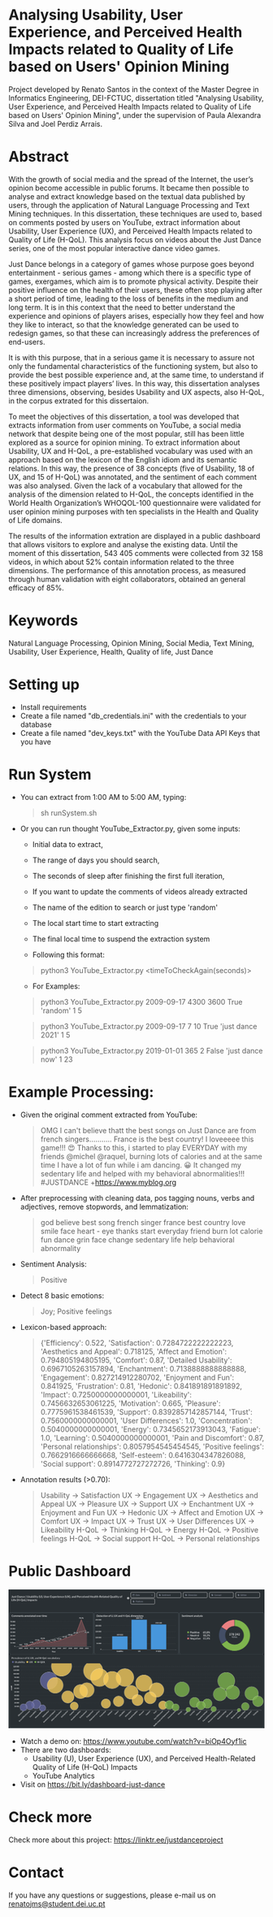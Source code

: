# Analysing Usability, User Experience, and Perceived Health Impacts related to Quality of Life based on Users' Opinion Mining
Project developed by Renato Santos in the context of the Master Degree in Informatics Engineering, DEI-FCTUC, dissertation titled "Analysing Usability, User Experience, and Perceived Health Impacts related to Quality of Life based on Users' Opinion Mining", under the supervision of Paula Alexandra Silva and Joel Perdiz Arrais.

# Abstract
With the growth of social media and the spread of the Internet, the user’s opinion become accessible in public forums. It became then possible to analyse and extract knowledge based on the textual data published by users, through the application of Natural Language Processing and Text Mining techniques. In this dissertation, these techniques are used to, based on comments posted by users on YouTube, extract information about Usability, User Experience (UX), and Perceived Health Impacts related to Quality of Life (H-QoL). This analysis focus on videos about the Just Dance series, one of the most popular interactive dance video games.

Just Dance belongs in a category of games whose purpose goes beyond entertainment - serious games - among which there is a specific type of games, exergames, which aim is to promote physical activity. Despite their positive influence on the health of their users, these often stop playing after a short period of time, leading to the loss of benefits in the medium and long term. It is in this context that the need to better understand the experience and opinions of players arises, especially how they feel and how they like to interact, so that the knowledge generated can be used to redesign games, so that these can increasingly address the preferences of end-users.

It is with this purpose, that in a serious game it is necessary to assure not only the fundamental characteristics of the functioning system, but also to provide the best possible experience and, at the same time, to understand if these positively impact players’ lives. In this way, this dissertation analyses three dimensions, observing, besides Usability and UX aspects, also H-QoL, in the corpus extrated for this dissertaion.

To meet the objectives of this dissertation, a tool was developed that extracts information from user comments on YouTube, a social media network that despite being one of the most popular, still has been little explored as a source for opinion mining. To extract information about Usability, UX and H-QoL, a pre-established vocabulary was used with an approach based on the lexicon of the English idiom and its semantic relations. In this way, the presence of 38 concepts (five of Usability, 18 of UX, and 15 of H-QoL) was annotated, and the sentiment of each comment was also analysed. Given the lack of a vocabulary that allowed for the analysis of the dimension related to H-QoL, the concepts identified in the World Health Organization’s WHOQOL-100 questionnaire were validated for user opinion mining purposes with ten specialists in the Health and Quality of Life domains.

The results of the information extration are displayed in a public dashboard that allows visitors to explore and analyse the existing data. Until the moment of this dissertation, 543 405 comments were collected from 32 158 videos, in which about 52% contain information related to the three dimensions. The performance of this annotation process, as measured through human validation with eight collaborators, obtained an general efficacy of 85%.

# Keywords
Natural Language Processing, Opinion Mining, Social Media, Text Mining, Usability, User Experience, Health, Quality of life, Just Dance


# Setting up

- Install requirements
- Create a file named "db_credentials.ini" with the credentials to your database
- Create a file named "dev_keys.txt" with the YouTube Data API Keys that you have

# Run System

- You can extract from 1:00 AM to 5:00 AM, typing:

	> sh runSystem.sh

- Or you can run thought YouTube_Extractor.py, given some inputs:
	- Initial data to extract,
	- The range of days you should search,
	- The seconds of sleep after finishing the first full iteration,
	- If you want to update the comments of videos already extracted
	- The name of the edition to search or just type 'random'
	- The local start time to start extracting
	- The final local time to suspend the extraction system


	- Following this format:

	> python3 YouTube_Extractor.py <Begin Date: YYYY-MM-DD> <Number of jump days> <timeToCheckAgain(seconds)> <check new comments> <search Game> <beginHour> <EndHour>

	- For Examples:

	> python3 YouTube_Extractor.py 2009-09-17 4300 3600 True 'random' 1 5

	> python3 YouTube_Extractor.py 2009-09-17 7 10 True 'just dance 2021' 1 5

	> python3 YouTube_Extractor.py 2019-01-01 365 2 False 'just dance now' 1 23

# Example Processing:
- Given the original comment extracted from YouTube: 
	> OMG I can't believe thatt the best songs on Just Dance are from french singers........... France is the best country! I loveeeee this game!!! 😍
Thanks to this,  	i started to play EVERYDAY with my friends @michel @raquel, burning lots of calories and at the same time  I have a lot of fun while i am dancing. 😀 It changed my sedentary life and helped with my behavioral abnormalities!!! #JUSTDANCE +https://www.myblog.org

- After preprocessing with cleaning data, pos tagging nouns, verbs and adjectives, remove stopwords, and lemmatization:
	> god believe best song french singer france best country love smile face heart - eye thanks start everyday friend burn lot calorie fun dance grin face change sedentary life help behavioral abnormality

- Sentiment Analysis:
	> Positive

- Detect 8 basic emotions:
	> Joy; Positive feelings

- Lexicon-based approach:
	> {'Efficiency': 0.522, 'Satisfaction': 0.7284722222222223, 'Aesthetics and Appeal': 0.718125, 'Affect and Emotion': 0.794805194805195, 'Comfort': 0.87, 'Detailed Usability': 0.6967105263157894, 'Enchantment': 0.7138888888888888, 'Engagement': 0.827214912280702, 'Enjoyment and Fun': 0.841925, 'Frustration': 0.81, 'Hedonic': 0.841891891891892, 'Impact': 0.7250000000000001, 'Likeability': 0.7456632653061225, 'Motivation': 0.665, 'Pleasure': 0.7775961538461539, 'Support': 0.8392857142857144, 'Trust': 0.7560000000000001, 'User Differences': 1.0, 'Concentration': 0.5040000000000001, 'Energy': 0.7345652173913043, 'Fatigue': 1.0, 'Learning': 0.5040000000000001, 'Pain and Discomfort': 0.87, 'Personal relationships': 0.8057954545454545, 'Positive feelings': 0.7662916666666668, 'Self-esteem': 0.6416304347826088, 'Social support': 0.8914772727272726, 'Thinking': 0.9}

- Annotation results (>0.70):
	> Usability -> Satisfaction
	  UX -> Engagement
	  UX -> Aesthetics and Appeal
	UX -> Pleasure
	UX -> Support
	UX -> Enchantment
	UX -> Enjoyment and Fun
	UX -> Hedonic
	UX -> Affect and Emotion
	UX -> Comfort
	UX -> Impact
	UX -> Trust
	UX -> User Differences
	UX -> Likeability
	H-QoL -> Thinking
	H-QoL -> Energy
	H-QoL -> Positive feelings
	H-QoL -> Social support
	H-QoL -> Personal relationships
	


# Public Dashboard
![Alt text](dashboard-screenshot.png?raw=true "Just Dance Dashboard")

- Watch a demo on: https://www.youtube.com/watch?v=biOp4Oyf1ic
- There are two dashboards:
	- Usability (U), User Experience (UX), and Perceived Health-Related Quality of Life (H-QoL) Impacts
	- YouTube Analytics
- Visit on https://bit.ly/dashboard-just-dance

# Check more 
Check more about this project: https://linktr.ee/justdanceproject

# Contact
If you have any questions or suggestions, please e-mail us on renatojms@student.dei.uc.pt


